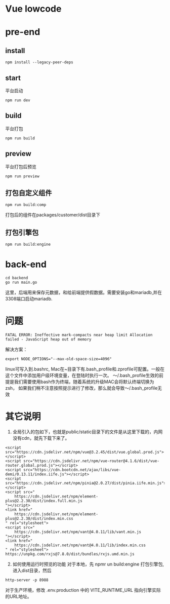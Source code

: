 # Vue lowcode

# pre-end
## install
```
npm install --legacy-peer-deps
```

## start
平台启动
```
npm run dev
```

## build
平台打包
```
npm run build
```

## preview
平台打包后预览
```
npm run preview
```

## 打包自定义组件
```
npm run build:comp
```
打包后的组件在packages/customer/dist目录下

## 打包引擎包
```
npm run build:engine
```

# back-end
```
cd backend
go run main.go
```
这里，后端用来保存元数据，和给前端提供假数据。需要安装go和mariadb,并在3308端口启动mariadb.


# 问题
```
FATAL ERROR: Ineffective mark-compacts near heap limit Allocation failed - JavaScript heap out of memory
```
解决方案：
```
export NODE_OPTIONS="--max-old-space-size=4096"
```
linux可写入到.bashrc, Mac在~目录下有.bash_profile和.zprofile可配置。一般在这个文件中添加用户级环境变量，在登陆时执行一次。
～/.bash_profile生效的前提是我们需要使用bash作为终端，随着系统的升级MAC会将默认终端切换为zsh，
如果我们稍不注意按照提示进行了修改，那么就会导致～/.bash_profile无效


# 其它说明
1. 全局引入的包如下，也就是public/static目录下的文件是从这里下载的，内网没有cdn，就先下载下来了。
```
<script src="https://cdn.jsdelivr.net/npm/vue@3.2.45/dist/vue.global.prod.js"></script>
<script src="https://cdn.jsdelivr.net/npm/vue-router@4.1.6/dist/vue-router.global.prod.js"></script>
<script src="https://cdn.bootcdn.net/ajax/libs/vue-demi/0.13.11/index.iife.js"></script>
<script src="https://cdn.jsdelivr.net/npm/pinia@2.0.27/dist/pinia.iife.min.js"></script>
<script src="
    https://cdn.jsdelivr.net/npm/element-plus@2.2.30/dist/index.full.min.js
"></script>
<link href="
    https://cdn.jsdelivr.net/npm/element-plus@2.2.30/dist/index.min.css
" rel="stylesheet">
<script src="
    https://cdn.jsdelivr.net/npm/vant@4.0.11/lib/vant.min.js
"></script>
<link href="
    https://cdn.jsdelivr.net/npm/vant@4.0.11/lib/index.min.css
" rel="stylesheet">
https://unpkg.com/rxjs@7.8.0/dist/bundles/rxjs.umd.min.js
```

2. 如何使用运行时预览的功能
对于本地，先 npmr un build:engine 打包引擎包, 进入dist目录，然后
```
http-server -p 8988
```
对于生产环境，修改 .env.production 中的 VITE_RUNTIME_URL 指向引擎实际的URL地址。